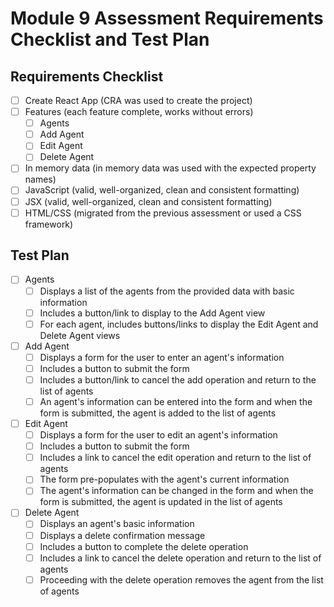 # Module 9 Assessment Requirements Checklist and Test Plan

## Requirements Checklist

* [ ] Create React App (CRA was used to create the project)
* [ ] Features (each feature complete, works without errors)
  * [ ] Agents
  * [ ] Add Agent
  * [ ] Edit Agent
  * [ ] Delete Agent
* [ ] In memory data (in memory data was used with the expected property names)
* [ ] JavaScript (valid, well-organized, clean and consistent formatting)
* [ ] JSX (valid, well-organized, clean and consistent formatting)
* [ ] HTML/CSS (migrated from the previous assessment or used a CSS framework)

## Test Plan

* [ ] Agents
  * [ ] Displays a list of the agents from the provided data with basic information
  * [ ] Includes a button/link to display to the Add Agent view
  * [ ] For each agent, includes buttons/links to display the Edit Agent and Delete Agent views
* [ ] Add Agent
  * [ ] Displays a form for the user to enter an agent's information
  * [ ] Includes a button to submit the form
  * [ ] Includes a button/link to cancel the add operation and return to the list of agents
  * [ ] An agent's information can be entered into the form and when the form is submitted, the agent is added to the list of agents
* [ ] Edit Agent
  * [ ] Displays a form for the user to edit an agent's information
  * [ ] Includes a button to submit the form
  * [ ] Includes a link to cancel the edit operation and return to the list of agents
  * [ ] The form pre-populates with the agent's current information
  * [ ] The agent's information can be changed in the form and when the form is submitted, the agent is updated in the list of agents
* [ ] Delete Agent
  * [ ] Displays an agent's basic information
  * [ ] Displays a delete confirmation message
  * [ ] Includes a button to complete the delete operation
  * [ ] Includes a link to cancel the delete operation and return to the list of agents
  * [ ] Proceeding with the delete operation removes the agent from the list of agents